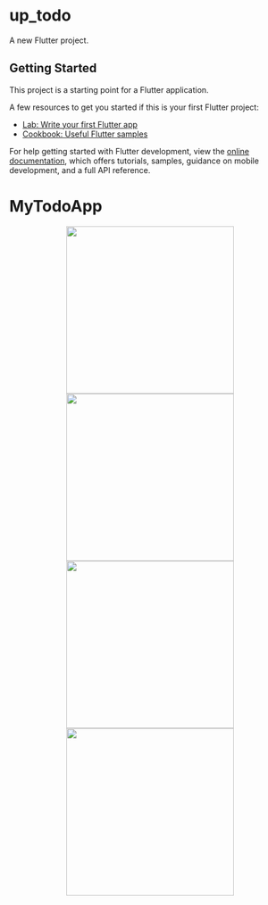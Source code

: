 # up_todo

A new Flutter project.

## Getting Started

This project is a starting point for a Flutter application.

A few resources to get you started if this is your first Flutter project:

- [Lab: Write your first Flutter app](https://docs.flutter.dev/get-started/codelab)
- [Cookbook: Useful Flutter samples](https://docs.flutter.dev/cookbook)

For help getting started with Flutter development, view the
[online documentation](https://docs.flutter.dev/), which offers tutorials,
samples, guidance on mobile development, and a full API reference.
# MyTodoApp
<div id="header" align="center">
  <img src="assets/img.png" width="300"/>
</div>
<div id="header" align="center">
  <img src="assets/img_1.png" width="300"/>
</div>
<div id="header" align="center">
  <img src="assets/img_2.png" width="300"/>
</div>
<div id="header" align="center">
  <img src="assets/img_3.png" width="300"/>
</div>
